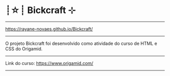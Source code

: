 
# ┊☆┊ Bickcraft ⊹


******************************************
https://rayane-novaes.github.io/Bickcraft/
******************************************


O projeto Bickcraft foi desenvolvido como atividade do curso de HTML e CSS do Origamid.

*****************************************
Link do curso: https://www.origamid.com/
*****************************************
